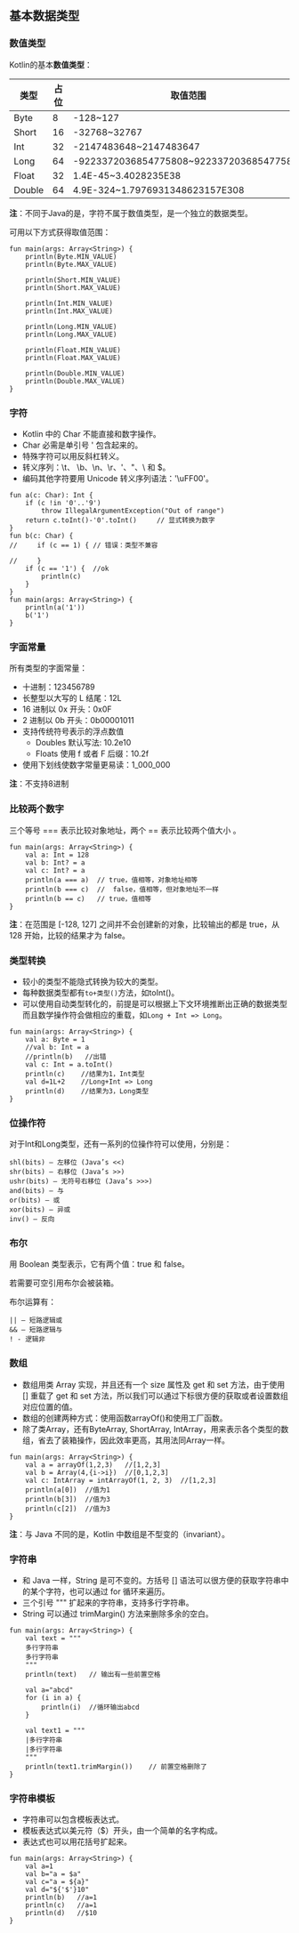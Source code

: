 ## 基本数据类型

### 数值类型

Kotlin的基本**数值类型**：

| 类型   | 占位 | 取值范围                                 |
| ------ | ---- | ---------------------------------------- |
| Byte   | 8    | -128~127                                 |
| Short  | 16   | -32768~32767                             |
| Int    | 32   | -2147483648~2147483647                   |
| Long   | 64   | -9223372036854775808~9223372036854775807 |
| Float  | 32   | 1.4E-45~3.4028235E38                     |
| Double | 64   | 4.9E-324~1.7976931348623157E308          |

**注**：不同于Java的是，字符不属于数值类型，是一个独立的数据类型。 

可用以下方式获得取值范围：

```
fun main(args: Array<String>) {
	println(Byte.MIN_VALUE)
	println(Byte.MAX_VALUE)
   
	println(Short.MIN_VALUE)
	println(Short.MAX_VALUE)
    
	println(Int.MIN_VALUE)
	println(Int.MAX_VALUE)
    
	println(Long.MIN_VALUE)
	println(Long.MAX_VALUE)
    
	println(Float.MIN_VALUE)
	println(Float.MAX_VALUE)
    
	println(Double.MIN_VALUE)
	println(Double.MAX_VALUE)
}
```

### 字符

- Kotlin 中的 Char 不能直接和数字操作。
- Char 必需是单引号 ' 包含起来的。
- 特殊字符可以用反斜杠转义。 
-  转义序列：\t、 \b、\n、\r、\'、\"、\\ 和 \$。 
- 编码其他字符要用 Unicode 转义序列语法：'\uFF00'。 

```
fun a(c: Char): Int {
    if (c !in '0'..'9')
        throw IllegalArgumentException("Out of range")
    return c.toInt()-'0'.toInt()     // 显式转换为数字
}
fun b(c: Char) {
//     if (c == 1) { // 错误：类型不兼容
        
//     }
    if (c == '1') {  //ok
        println(c)
    }
}
fun main(args: Array<String>) {
    println(a('1'))
    b('1')
}
```

### 字面常量

所有类型的字面常量：

- 十进制：123456789
- 长整型以大写的 L 结尾：12L
- 16 进制以 0x 开头：0x0F
- 2 进制以 0b 开头：0b00001011
- 支持传统符号表示的浮点数值
  - Doubles 默认写法: 10.2e10
  - Floats 使用 f 或者 F 后缀：10.2f
- 使用下划线使数字常量更易读：1_000_000

**注**：不支持8进制

### 比较两个数字

三个等号 === 表示比较对象地址，两个 == 表示比较两个值大小 。

```
fun main(args: Array<String>) {
    val a: Int = 128 
    val b: Int? = a
    val c: Int? = a
    println(a === a)  // true，值相等，对象地址相等
    println(b === c)  //  false，值相等，但对象地址不一样
    println(b == c)   // true，值相等
}
```

**注**：在范围是 [-128, 127] 之间并不会创建新的对象，比较输出的都是 true，从 128 开始，比较的结果才为 false。 

### 类型转换

- 较小的类型不能隐式转换为较大的类型。
- 每种数据类型都有`to+类型()`方法，如toInt()。
- 可以使用自动类型转化的，前提是可以根据上下文环境推断出正确的数据类型而且数学操作符会做相应的重载，如`Long + Int => Long`。

```
fun main(args: Array<String>) {
    val a: Byte = 1
    //val b: Int = a
    //println(b)   //出错
    val c: Int = a.toInt()
    println(c)    //结果为1，Int类型
    val d=1L+2    //Long+Int => Long
    println(d)    //结果为3，Long类型
}
```

### 位操作符

对于Int和Long类型，还有一系列的位操作符可以使用，分别是：

```
shl(bits) – 左移位 (Java’s <<)
shr(bits) – 右移位 (Java’s >>)
ushr(bits) – 无符号右移位 (Java’s >>>)
and(bits) – 与
or(bits) – 或
xor(bits) – 异或
inv() – 反向
```

### 布尔

用 Boolean 类型表示，它有两个值：true 和 false。 

若需要可空引用布尔会被装箱。 

布尔运算有：

```
|| – 短路逻辑或
&& – 短路逻辑与
! - 逻辑非
```

### 数组

- 数组用类 Array 实现，并且还有一个 size 属性及 get 和 set 方法，由于使用 [] 重载了 get 和 set 方法，所以我们可以通过下标很方便的获取或者设置数组对应位置的值。
- 数组的创建两种方式：使用函数arrayOf()和使用工厂函数。
- 除了类Array，还有ByteArray, ShortArray, IntArray，用来表示各个类型的数组，省去了装箱操作，因此效率更高，其用法同Array一样。

```
fun main(args: Array<String>) {
    val a = arrayOf(1,2,3)   //[1,2,3]
    val b = Array(4,{i->i})  //[0,1,2,3]
    val c: IntArray = intArrayOf(1, 2, 3)  //[1,2,3]
    println(a[0])  //值为1
    println(b[3])  //值为3
    println(c[2])  //值为3
}
```

**注**：与 Java 不同的是，Kotlin 中数组是不型变的（invariant）。 

### 字符串

- 和 Java 一样，String 是可不变的。方括号 [] 语法可以很方便的获取字符串中的某个字符，也可以通过 for 循环来遍历。
- 三个引号 """ 扩起来的字符串，支持多行字符串。
- String 可以通过 trimMargin() 方法来删除多余的空白。 

```
fun main(args: Array<String>) {
    val text = """
    多行字符串
    多行字符串
    """
    println(text)   // 输出有一些前置空格
    
    val a="abcd"
    for (i in a) {
    	println(i)  //循环输出abcd
	}
    
    val text1 = """
    |多行字符串
	|多行字符串
    """
    println(text1.trimMargin())    // 前置空格删除了
}
```

### 字符串模板

- 字符串可以包含模板表达式。
- 模板表达式以美元符（$）开头，由一个简单的名字构成。
- 表达式也可以用花括号扩起来。

```
fun main(args: Array<String>) {
    val a=1
    val b="a = $a"
    val c="a = ${a}"
    val d="${'$'}10"
    println(b)   //a=1
    println(c)   //a=1
    println(d)   //$10
}
```


